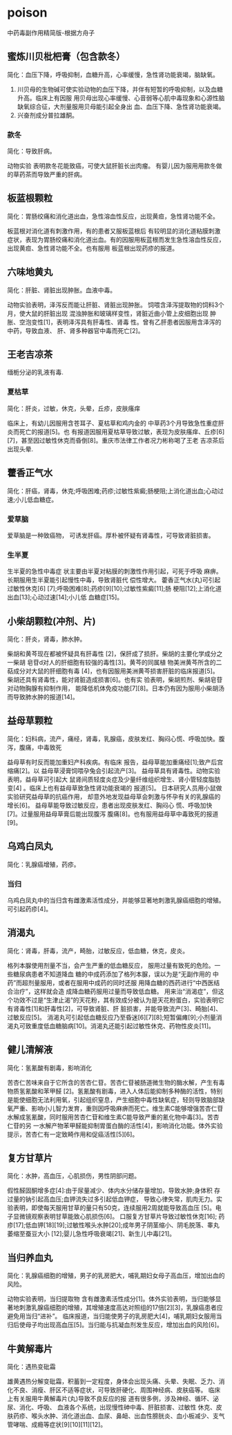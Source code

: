 # poison
中药毒副作用精简版-根据方舟子

## 蜜炼川贝枇杷膏（包含款冬）

简化：血压下降，呼吸抑制，血糖升高，心率缓慢，急性肾功能衰竭，脑缺氧。

1. 川贝母的生物碱可使实验动物的血压下降，并伴有短暂的呼吸抑制，以及血糖升高。临床上有因服 用贝母出现心率缓慢、心音弱等心肌中毒现象和心源性脑缺氧综合征，大剂量服用贝母能引起全身出 血、血压下降、急性肾功能衰竭。
2. 兴奋剂成分普拉雄酮。

### 款冬

简化：导致肝病。

动物实验 表明款冬花能致癌，可使大鼠肝脏长出肉瘤。
有婴儿因为服用用款冬做的草药茶而导致严重的肝病。

## 板蓝根颗粒

简化：胃肠绞痛和消化道出血，急性溶血性反应，出现黄疸，急性肾功能不全。

板蓝根对消化道有刺激作用，有的患者又服板蓝根后 有较明显的消化道粘膜刺激症状，表现为胃肠绞痛和消化道出血。有的因服用板蓝根而发生急性溶血性反应，出现黄疸、急性肾功能不全。也有服用 板蓝根出现药疹的报道。

## 六味地黄丸

简化：肝脏、肾脏出现肿胀。血液中毒。

动物实验表明，泽泻反而能让肝脏、肾脏出现肿胀。 饲喂含泽泻提取物的饲料3个月，使大鼠的肝脏出现 混浊肿胀和玻璃样变性，肾脏近曲小管上皮细胞出现 肿胀、空泡变性[1]，表明泽泻具有肝毒性、肾毒 性。曾有乙肝患者因服用含泽泻的中药，导致血液、 肝、肾多种器官中毒而死亡[2]。

## 王老吉凉茶

缅栀分泌的乳液有毒.
### 夏枯草

简化：肝炎，过敏，休克，头晕，丘疹，皮肤瘙痒

临床上，有幼儿因服用含苍耳子、夏枯草和鸡内金的 中草药3个月导致急性重症肝炎而死亡的报道[5]。也 有报道因服用夏枯草导致过敏，表现为皮肤瘙痒、丘疹[6][7]，甚至因过敏性休克而昏倒[8]。重庆市法律工作者况力彬称喝了王老 吉凉茶后出现头晕.

## 藿香正气水

简化：肝癌，肾毒，休克;呼吸困难;药疹;过敏性紫癜;肠梗阻;上消化道出血;心动过速;小儿低血糖症。
### 爱草脑
爱草脑是一种致癌物， 可诱发肝癌。厚朴被怀疑有肾毒性，可导致肾脏损害。
### 生半夏
生半夏的急性中毒症 状主要由半夏对粘膜的刺激性作用引起，可死于呼吸 麻痹。长期服用生半夏能引起慢性中毒，导致肾脏代 偿性增大。
藿香正气水(丸)可引起过敏性休克[6] [7];呼吸困难[8];药疹[9][10];过敏性紫癜[11];肠 梗阻[12];上消化道出血[13];心动过速[14];小儿低 血糖症[15]。

## 小柴胡颗粒(冲剂、片)

简化：肝炎，肾毒，肺水肿。

柴胡和黄芩现在都被怀疑具有肝毒性 [2]，保肝成了损肝。柴胡的主要化学成分之一柴胡 皂苷d对人的肝细胞有较强的毒性[3]。黄芩的同属植 物美洲黄芩所含的二萜成分对大鼠的肝细胞有毒 [4]，也有因服用美洲黄芩损害肝脏的临床报道[5]。 柴胡还具有肾毒性，能对肾脏造成损害[6]。也有实 验表明，柴胡煎剂、柴胡皂苷对动物胸腺有抑制作用， 能降低机体免疫功能[7][8]。日本仍有因为服用小柴胡汤 而导致肺水肿的报道[14]。

## 益母草颗粒

简化：妇科病，流产，痛经，肾毒，乳腺癌，皮肤发红、胸闷心慌、呼吸加快。腹泻，腹痛，中毒致死

益母草有时反而能加重妇产科疾病。有临床 报告，益母草能加重痛经[1];致产后宫缩痛[2]。以 益母草浸膏饲喂孕兔会引起流产[3]。
益母草具有肾毒性。动物实验表明，益母草可引起大 鼠肾间质轻度炎症及少量纤维组织增生、肾小管轻度脂肪变[4] 。临床上也有益母草致急性肾功能衰竭的 报道[5]。
日本研究人员用小鼠做实验研究益母草的抗癌作用， 却意外地发现益母草会刺激与怀孕有关的乳腺癌的增长[6]。
益母草能导致过敏反应，患者出现皮肤发红、胸闷心 慌、呼吸加快[7]。过量服用益母草膏后能出现腹泻 腹痛[8]。也有服用益母草中毒致死的报道[9]。

## 乌鸡白凤丸

简化：乳腺癌增殖，药疹。

### 当归
乌鸡白凤丸中的当归含有雌激素活性成分，并能够显著地刺激乳腺癌细胞的增殖。
可引起药疹[4]。

## 消渴丸

简化：肾毒，肝毒，流产，畸胎，过敏反应，低血糖，休克，皮炎。

格列本脲使用剂量不当，会产生严重的低血糖反应， 服用过量有致死的危险。一些糖尿病患者不知道降血 糖的中成药添加了格列本脲，误以为是“无副作用的 中药”而超剂量服用，或者在服用中成药的同时还服 用降血糖的西药进行“中西医结合治疗”，这样就会造 成降血糖药服用过量而导致低血糖。
用来治“消渴症”，但这个功效不过是“生津止渴”的天花粉，其有效成分被认为是天花粉蛋白，实验表明它有肾毒性[1]和肝毒性[2]，可导致肾脏、肝 脏损害，并能导致流产[3]、畸胎[4]、过敏反应[5]。
消渴丸可引起低血糖反应乃至昏迷[6][7][8];短暂偏瘫[9];小剂量消渴丸可致重度低血糖脑病[10]。消渴丸还能引起过敏性休克、药物性皮炎[11]。

## 健儿清解液

简化：氢氰酸有剧毒，影响消化

苦杏仁苦味来自于它所含的苦杏仁苷。苦杏仁苷被肠道微生物的酶水解，产生有毒物质氢氰酸和苯甲醛 [2]。氢氰酸有剧毒，进入人体后能抑制多种酶的活性，特别是能使细胞无法利用氧，引起组织窒息，产生细胞中毒性缺氧症，轻则导致脑部缺氧严重、影响小儿智力发育，重则因呼吸麻痹而死亡。维生素C能够增强苦杏仁苷水解成氢氰酸，同时服用苦杏仁苷和维生素C能导致严重的氰化物中毒[3]。苦杏仁苷的另 一水解产物苯甲醛能抑制胃蛋白酶的活性[4]，影响消化功能。体外实验提示，苦杏仁有一定致畸作用和促癌活性[5][6]。

## 复方甘草片

简化：水肿，高血压，心肌损伤，男性阴部问题。

假性醛固酮增多症[4]:由于尿量减少、体内水分储存量增加，导致水肿;身体积 存过量的钠引起高血压;血钾流失过多引起低血钾症， 导致心律失常，肌肉无力。实验表明，即使每天服用甘草的量只有50克，连续服用2周就能导致高血压 [5]。电子显微镜观察表明甘草能致心肌损伤[6]。
口服复方甘草片导致过敏性休克[16]; 药疹[17];低血钾[18][19];过敏性喉头水肿[20];成年男子阴茎缩小、阴毛脱落、睾丸萎缩至蚕豆大小 [12];婴儿急性呼吸衰竭[21]、新生儿中毒[21]。

## 当归养血丸

简化：乳腺癌细胞的增殖，男子的乳房肥大，哺乳期妇女母子高血压，增加出血的风险。

动物实验表明，当归提取物 含有雌激素活性成分[1]。体外实验表明，当归能够显著地刺激乳腺癌细胞的增殖，其增殖速度高达对照组的17倍[2][3]，乳腺癌患者应避免用当归“进补”。 临床报道，当归能使男子的乳房肥大[4]，哺乳期妇女服用当归后使母子均出现高血压[5]。当归能与抗凝血剂发生反应，增加出血的风险[6]。

## 牛黄解毒片

简化：遇热变砒霜

雄黄遇热分解变砒霜，积蓄到一定程度，身体会出现头痛、头晕、失眠、乏力、消化不良、消瘦、肝区不适等症状，可导致肝硬化、周围神经病、皮肤癌等。
临床上有关服用牛黄解毒片(丸)导致不良反应的报 道有很多例，涉及神经、循环、泌尿、消化、呼吸、 血液各个系统，出现慢性砷中毒、肝脏损害、过敏性 休克、皮肤药疹、喉头水肿、消化道出血、血尿、鼻衄、出血性膀胱炎、血小板减少、支气管哮喘、成瘾等症状[9][10][11][12]。

